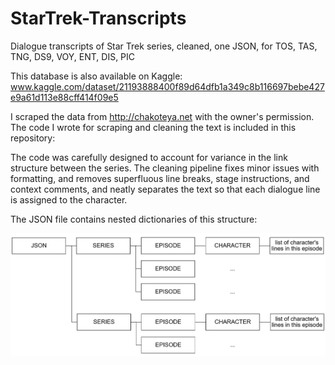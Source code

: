 # StarTrek-Transcripts
Dialogue transcripts of Star Trek series, cleaned, one JSON, for TOS, TAS, TNG, DS9, VOY, ENT, DIS, PIC

This database is also available on Kaggle: www.kaggle.com/dataset/21193888400f89d64dfb1a349c8b116697bebe427e9a61d113e88cff414f09e5

I scraped the data from http://chakoteya.net with the owner's permission. The code I wrote for scraping and cleaning the text is included in this repository:

The code was carefully designed to account for variance in the link structure between the series. The cleaning pipeline fixes minor issues with formatting, and removes superfluous line breaks, stage instructions, and context comments, and neatly separates the text so that each dialogue line is assigned to the character.

The JSON file contains nested dictionaries of this structure:

![](https://github.com/BirkoRuzicka/Star-Trek-Transcripts/blob/main/json_structure.png)


